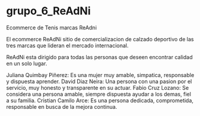 # grupo_6_ReAdNi
Ecommerce de Tenis marcas ReAdni

El ecommerce ReAdNi sitio de comercializacion de calzado deportivo de las tres marcas que lideran el mercado internacional.

ReAdNi esta dirigido para todas las personas que deseen encontrar calidad en un solo lugar.

Juliana Quimbay Piñerez: Es una mujer muy amable, simpatica, responsable y dispuesta aprender.
David Diaz Neira: Una persona con una pasion por el servicio, muy honesto y transparente en su actuar.
Fabio Cruz Lozano: Se considera una persona amable, siempre dispuesta ayudar a los demas, fiel a su familia.
Cristian Camilo Arce: Es una persona dedicada, comprometida, responsable en busca de la mejora continua.




